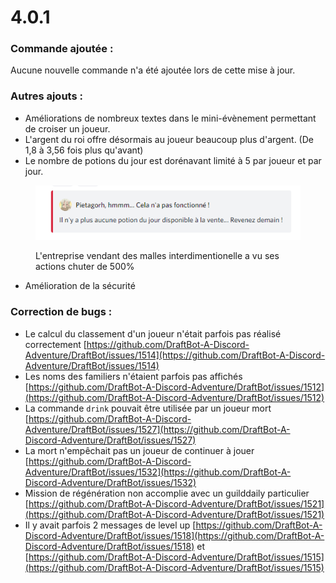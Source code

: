 # 4.0.1

### Commande ajoutée :

Aucune nouvelle commande n'a été ajoutée lors de cette mise à jour.

### Autres ajouts :

* Améliorations de nombreux textes dans le mini-évènement permettant de croiser un joueur.
* L'argent du roi offre désormais au joueur beaucoup plus d'argent. (De 1,8 à 3,56 fois plus qu'avant)
* Le nombre de potions du jour est dorénavant limité à 5 par joueur et par jour.

<figure><img src="../.gitbook/assets/image (19).png" alt=""><figcaption><p>L'entreprise vendant des malles interdimentionelle a vu ses actions chuter de 500%</p></figcaption></figure>

* Amélioration de la sécurité

### Correction de bugs :

* Le calcul du classement d'un joueur n'était parfois pas réalisé correctement [https://github.com/DraftBot-A-Discord-Adventure/DraftBot/issues/1514](https://github.com/DraftBot-A-Discord-Adventure/DraftBot/issues/1514)
* Les noms des familiers n'étaient parfois pas affichés [https://github.com/DraftBot-A-Discord-Adventure/DraftBot/issues/1512](https://github.com/DraftBot-A-Discord-Adventure/DraftBot/issues/1512)
* La commande `drink` pouvait être utilisée par un joueur mort [https://github.com/DraftBot-A-Discord-Adventure/DraftBot/issues/1527](https://github.com/DraftBot-A-Discord-Adventure/DraftBot/issues/1527)
* La mort n'empêchait pas un joueur de continuer à jouer [https://github.com/DraftBot-A-Discord-Adventure/DraftBot/issues/1532](https://github.com/DraftBot-A-Discord-Adventure/DraftBot/issues/1532)
* Mission de régénération non accomplie avec un guilddaily particulier [https://github.com/DraftBot-A-Discord-Adventure/DraftBot/issues/1521](https://github.com/DraftBot-A-Discord-Adventure/DraftBot/issues/1521)
* Il y avait parfois 2 messages de level up [https://github.com/DraftBot-A-Discord-Adventure/DraftBot/issues/1518](https://github.com/DraftBot-A-Discord-Adventure/DraftBot/issues/1518) et [https://github.com/DraftBot-A-Discord-Adventure/DraftBot/issues/1515](https://github.com/DraftBot-A-Discord-Adventure/DraftBot/issues/1515)
